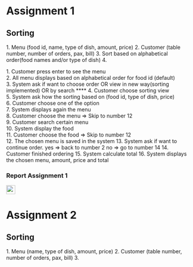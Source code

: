 <h1>Assignment 1</h1>
<h2>Sorting</h2>
<p> 
1. Menu (food id, name, type of dish, amount, price)
2. Customer (table number, number of orders, pax, bill)
3. Sort based on alphabetical order(food names and/or type of dish)
4. 
</p>
<p>
1. Customer press enter to see the menu <br>
2. All menu displays based on alphabetical order for food id (default) <br>
3. System ask if want to choose order OR view in new way(sorting implemented) OR by search ****
4. Customer choose sorting view <br>
5. System ask how the sorting based on (food id, type of dish, price) <br>
6. Customer choose one of the option <br>
7. System displays again the menu <br>
8. Customer choose the menu => Skip to number 12 <br>
9. Customer search certain menu <br>
10. System display the food <br>
11. Customer choose the food => Skip to number 12 <br>
12. The chosen menu is saved in the system
13. System ask if want to continue order. yes => back to number 2 no => go to number 14
14. Customer finished ordering
15. System calculate total
16. System displays the chosen menu, amount, price and total
</p>

<h3>Report Assignment 1</h3>
<a href="https://docs.google.com/document/d/1Zo1a1CUOtAN9jOG7cpsusQ4GQOKJwSBSsdrvTltsyAc/edit?usp=sharing"><img src="./images/markdownp.png" width="24px" height="24px" ></a> 


<h1>Assignment 2</h1>
<h2>Sorting</h2>
<p> 
1. Menu (name, type of dish, amount, price)
2. Customer (table number, number of orders, pax, bill)
3.  
</p>

